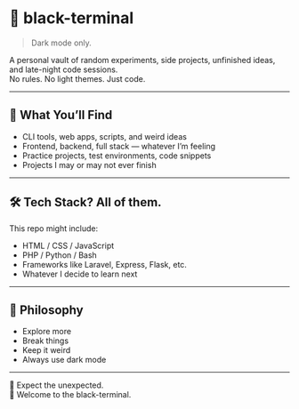 # 🖤 black-terminal

> Dark mode only.

A personal vault of random experiments, side projects, unfinished ideas, and late-night code sessions.  
No rules. No light themes. Just code.

---

## 🧪 What You’ll Find

- CLI tools, web apps, scripts, and weird ideas
- Frontend, backend, full stack — whatever I’m feeling
- Practice projects, test environments, code snippets
- Projects I may or may not ever finish

---

## 🛠 Tech Stack? All of them.

This repo might include:
- HTML / CSS / JavaScript
- PHP / Python / Bash
- Frameworks like Laravel, Express, Flask, etc.
- Whatever I decide to learn next

---

## 🧠 Philosophy

- Explore more  
- Break things  
- Keep it weird  
- Always use dark mode

---

📁 Expect the unexpected.  
🖤 Welcome to the black-terminal.

